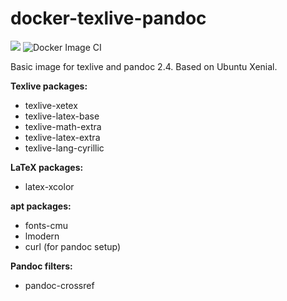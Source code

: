 # docker-texlive-pandoc

[![](https://images.microbadger.com/badges/image/kotborealis/docker-texlive-pandoc.svg)](https://microbadger.com/images/kotborealis/docker-texlive-pandoc "Get your own image badge on microbadger.com")
![Docker Image CI](https://github.com/kotborealis/docker-texlive-pandoc/workflows/Docker%20Image%20CI/badge.svg)

Basic image for texlive and pandoc 2.4.
Based on Ubuntu Xenial.

**Texlive packages:**

* texlive-xetex
* texlive-latex-base
* texlive-math-extra
* texlive-latex-extra
* texlive-lang-cyrillic

**LaTeX packages:**

* latex-xcolor

**apt packages:**

* fonts-cmu
* lmodern
* curl (for pandoc setup)

**Pandoc filters:**

* pandoc-crossref
